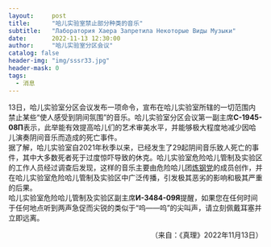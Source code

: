 ```yaml
---
layout:     post
title:      "哈儿实验室禁止部分种类的音乐"
subtitle:   "Лаборатория Хаера Запретила Некоторые Виды Музыки"
date:       2022-11-13 12:30:00
author:     "哈儿实验室分区会议"
catalog: false
header-img: "img/sssr33.jpg"
header-mask: 0
tags:
  - 消息
---
```


13日，哈儿实验室分区会议发布一项命令，宣布在哈儿实验室所辖的一切范围内禁止某些“使人感受到阴间氛围”的音乐。哈儿实验室分区会议第一副主席**С-1945-08П**表示，此举能有效提高哈儿们的艺术审美水平，并能够极大程度地减少因哈儿演奏阴间音乐而造成的死亡事件。  
据了解，哈儿实验室自2021年秋季以来，已经发生了29起阴间音乐致人死亡的事件，其中大多数死者死于过度惊吓导致的休克。哈儿实验室危险哈儿管制及实验区的工作人员经过调查后发现，这样的音乐主要由危险哈儿团[炼钢党](https://khayer.cn/bdohlh/index.html?haer=19)的成员创作，并在哈儿实验室危险哈儿管制及实验区中广泛传播，引发极其恶劣的影响和极其严重的后果。  
哈儿实验室危险哈儿管制及实验区副主席**И-3484-09Я**提醒，如果您在任何时间于任何地点听到两声急促而尖锐的类似于“呜——呜”的尖叫声，请立刻佩戴耳塞并立即远离。
<div style="text-align: right">（来自：《真理》2022年11月13日）</div>